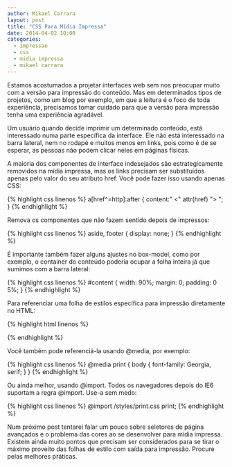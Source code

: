 ```yaml
---
author: Mikael Carrara
layout: post
title: "CSS Para Mídia Impressa"
date: 2014-04-02 10:00
categories:
  - impressao
  - css
  - midia impressa
  - mikael carrara
---
```


Estamos acostumados a projetar interfaces web sem nos preocupar muito com a versão para impressão do conteúdo. Mas em determinados tipos de projetos, como um blog por exemplo, em que a leitura é o foco de toda experiência, precisamos tomar cuidado para que a versão para impressão tenha uma experiência agradável.

<!--more-->

Um usuário quando decide imprimir um determinado conteúdo, está interessado numa parte específica da interface. Ele não está interessado na barra lateral, nem no rodapé e muitos menos em links, pois como é de se esperar, as pessoas não podem clicar neles em páginas físicas.

A maioria dos componentes de interface indesejados são estrategicamente removidos na mídia impressa, mas os links precisam ser substituídos apenas pelo valor do seu atributo href. Você pode fazer isso usando apenas CSS:

{% highlight css linenos %}
a[href^=http]:after {
  content:" <" attr(href) "> ";
}
{% endhighlight %}

Remova os componentes que não fazem sentido depois de impressos:

{% highlight css linenos %}
aside,
footer {
  display: none;
}
{% endhighlight %}

É importante também fazer alguns ajustes no box-model, como por exemplo, o container do conteúdo poderia ocupar a folha inteira já que sumimos com a barra lateral:

{% highlight css linenos %}
#content {
  width: 90%;
  margin: 0;
  padding: 0 5%;
}
{% endhighlight %}

Para referenciar uma folha de estilos específica para impressão diretamente no HTML:

{% highlight html linenos %}
<link rel="stylesheet" type="text/css" media="print.css">
{% endhighlight %}

Você também pode referenciá-la usando @media, por exemplo:

{% highlight css linenos %}
@media print {
  body {
    font-family: Georgia, serif;
  }
}
{% endhighlight %}

Ou ainda melhor, usando @import. Todos os navegadores depois do IE6 suportam a regra @import. Use-a sem medo:

{% highlight css linenos %}
@import /styles/print.css print;
{% endhighlight %}

Num próximo post tentarei falar um pouco sobre seletores de página avançados e o problema das cores ao se desenvolver para mídia impressa. Existem ainda muito pontos que precisam ser considerados para se tirar o máximo proveito das folhas de estilo com saída para impressão. Procure pelas melhores práticas.
